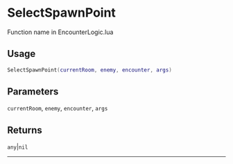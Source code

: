 # SelectSpawnPoint
Function name in EncounterLogic.lua
## Usage
```lua
SelectSpawnPoint(currentRoom, enemy, encounter, args)
```
## Parameters
`currentRoom`, `enemy`, `encounter`, `args`
## Returns
`any`|`nil`

---